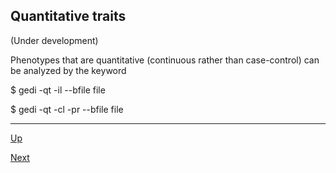 ## Quantitative traits

(Under development)

Phenotypes that are quantitative (continuous rather than case-control) can be analyzed by the keyword

  $ gedi -qt -il --bfile file 
  
  $ gedi -qt -cl -pr --bfile file
  

***
[Up](README.md)

[Next](limit.md)

